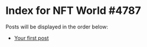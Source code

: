 # Index for NFT World #4787
Posts will be displayed in the order below:

- [Your first post](./001-first.md)

